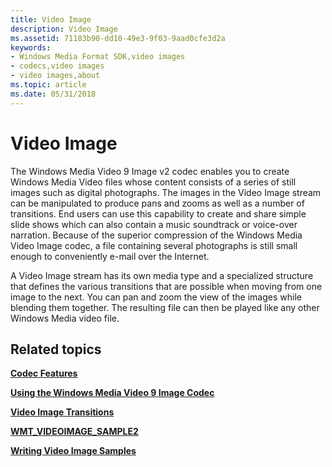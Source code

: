 ```yaml
---
title: Video Image
description: Video Image
ms.assetid: 71183b90-dd10-49e3-9f03-9aad0cfe3d2a
keywords:
- Windows Media Format SDK,video images
- codecs,video images
- video images,about
ms.topic: article
ms.date: 05/31/2018
---
```


# Video Image

The Windows Media Video 9 Image v2 codec enables you to create Windows Media Video files whose content consists of a series of still images such as digital photographs. The images in the Video Image stream can be manipulated to produce pans and zooms as well as a number of transitions. End users can use this capability to create and share simple slide shows which can also contain a music soundtrack or voice-over narration. Because of the superior compression of the Windows Media Video Image codec, a file containing several photographs is still small enough to conveniently e-mail over the Internet.

A Video Image stream has its own media type and a specialized structure that defines the various transitions that are possible when moving from one image to the next. You can pan and zoom the view of the images while blending them together. The resulting file can then be played like any other Windows Media video file.

## Related topics

<dl> <dt>

[**Codec Features**](codec-features.md)
</dt> <dt>

[**Using the Windows Media Video 9 Image Codec**](using-the-windows-media-video-9-image-codec--deprecated.md)
</dt> <dt>

[**Video Image Transitions**](video-image-transitions.md)
</dt> <dt>

[**WMT\_VIDEOIMAGE\_SAMPLE2**](/previous-versions/windows/desktop/api/Wmsdkidl/ns-wmsdkidl-wmt_videoimage_sample2)
</dt> <dt>

[**Writing Video Image Samples**](writing-video-image-samples.md)
</dt> </dl>

 

 




